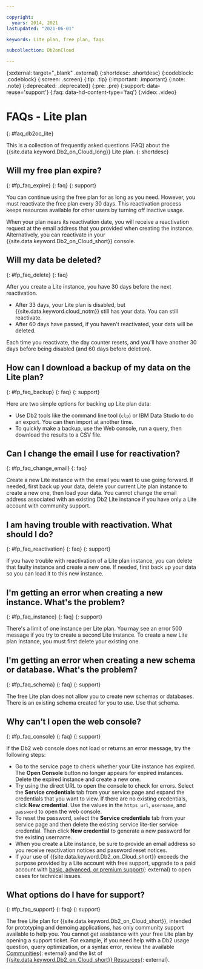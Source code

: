 ```yaml
---

copyright:
  years: 2014, 2021
lastupdated: "2021-06-01"

keywords: Lite plan, free plan, faqs

subcollection: Db2onCloud

---
```


<!-- Attribute definitions --> 
{:external: target="_blank" .external}
{:shortdesc: .shortdesc}
{:codeblock: .codeblock}
{:screen: .screen}
{:tip: .tip}
{:important: .important}
{:note: .note}
{:deprecated: .deprecated}
{:pre: .pre}
{:support: data-reuse='support'}
{:faq: data-hd-content-type='faq'}
{:video: .video}

# FAQs - Lite plan
{: #faq_db2oc_lite}

This is a collection of frequently asked questions (FAQ) about the  {{site.data.keyword.Db2_on_Cloud_long}} Lite plan.
{: shortdesc}

## Will my free plan expire?
{: #fp_faq_expire}
{: faq}
{: support}

You can continue using the free plan for as long as you need. However, you must reactivate the free plan every 30 days. This reactivation process keeps resources available for other users by turning off inactive usage.  

When your plan nears its reactivation date, you will receive a reactivation request at the email address that you provided when creating the instance. Alternatively, you can reactivate in your {{site.data.keyword.Db2_on_Cloud_short}} console.

## Will my data be deleted?
{: #fp_faq_delete}
{: faq}

After you create a Lite instance, you have 30 days before the next reactivation.
* After 33 days, your Lite plan is disabled, but {{site.data.keyword.cloud_notm}} still has your data. You can still reactivate.
* After 60 days have passed, if you haven't reactivated, your data will be deleted.

Each time you reactivate, the day counter resets, and you'll have another 30 days before being disabled (and 60 days before deletion).

## How can I download a backup of my data on the Lite plan?
{: #fp_faq_backup}
{: faq}
{: support}

Here are two simple options for backing up Lite plan data:
* Use Db2 tools like the command line tool (`clp`) or IBM Data Studio to do an export. You can then import at another time.
* To quickly make a backup, use the Web console, run a query, then download the results to a CSV file.

## Can I change the email I use for reactivation?
{: #fp_faq_change_email}
{: faq}

Create a new Lite instance with the email you want to use going forward. If needed, first back up your data, delete your current Lite plan instance to create a new one, then load your data. You cannot change the email address associated with an existing Db2 Lite instance if you have only a Lite account with community support. 

## I am having trouble with reactivation. What should I do?
{: #fp_faq_reactivation}
{: faq}
{: support}

If you have trouble with reactivation of a Lite plan instance, you can delete that faulty instance and create a new one. If needed, first back up your data so you can load it to this new instance.  

## I'm getting an error when creating a new instance. What's the problem?
{: #fp_faq_instance}
{: faq}
{: support}

There's a limit of one instance per Lite plan. You may see an error 500 message if you try to create a second Lite instance. To create a new Lite plan instance, you must first delete your existing one.

## I'm getting an error when creating a new schema or database. What's the problem?
{: #fp_faq_schema}
{: faq}
{: support}

The free Lite plan does not allow you to create new schemas or databases. There is an existing schema created for you to use. Use that schema.

## Why can’t I open the web console?
{: #fp_faq_console}
{: faq}
{: support}

If the Db2 web console does not load or returns an error message, try the following steps:
* Go to the service page to check whether your Lite instance has expired. The **Open Console** button no longer appears for expired instances. Delete the expired instance and create a new one.
* Try using the direct URL to open the console to check for errors. Select the **Service credentials** tab from your service page and expand the credentials that you want to view. If there are no existing credentials, click **New credential**. Use the values in the `https_url`, `username`, and `password` to open the web console.
* To reset the password, select the **Service credentials** tab from your service page and then delete the existing service lite-tier service credential.  Then click **New credential** to generate a new password for the existing username. 
* When you create a Lite instance, be sure to provide an email address so you receive reactivation notices and password reset notices. 
* If your use of {{site.data.keyword.Db2_on_Cloud_short}} exceeds the purpose provided by a Lite account with free support, upgrade to a paid account with [basic, advanced, or premium support](/docs/get-support?topic=get-support-support-plans){: external} to open cases for technical issues. 

## What options do I have for support?
{: #fp_faq_support}
{: faq}
{: support}

The free Lite plan for {{site.data.keyword.Db2_on_Cloud_short}}, intended for prototyping and demoing applications, has only community support available to help you. You cannot get assistance with your free Lite plan by opening a support ticket. For example, if you need help with a Db2 usage question, query optimization, or a syntax error, review the available [Communities](/docs/Db2onCloud?topic=Db2onCloud-communities){: external} and the list of [{{site.data.keyword.Db2_on_Cloud_short}} Resources](https://www.ibm.com/cloud/db2-on-cloud/resources){: external}. 
